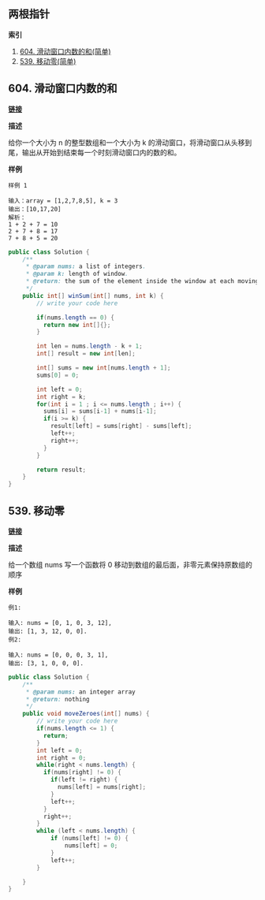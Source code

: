 ## 两根指针

**索引**

1. <a href="#604">604. 滑动窗口内数的和(简单)</a>
1. <a href="#539">539. 移动零(简单)</a>

## <a name='604'>604. 滑动窗口内数的和

**[链接](https://www.lintcode.com/problem/window-sum/)**

**描述**

给你一个大小为 n 的整型数组和一个大小为 k 的滑动窗口，将滑动窗口从头移到尾，输出从开始到结束每一个时刻滑动窗口内的数的和。

**样例**

```
样例 1

输入：array = [1,2,7,8,5], k = 3
输出：[10,17,20]
解析：
1 + 2 + 7 = 10
2 + 7 + 8 = 17
7 + 8 + 5 = 20
```

```java
public class Solution {
    /**
     * @param nums: a list of integers.
     * @param k: length of window.
     * @return: the sum of the element inside the window at each moving.
     */
    public int[] winSum(int[] nums, int k) {
        // write your code here

        if(nums.length == 0) {
          return new int[]{};
        }

        int len = nums.length - k + 1;
        int[] result = new int[len];

        int[] sums = new int[nums.length + 1];
        sums[0] = 0;

        int left = 0;
        int right = k;
        for(int i = 1 ; i <= nums.length ; i++) {
          sums[i] = sums[i-1] + nums[i-1];
          if(i >= k) {
            result[left] = sums[right] - sums[left];
            left++;
            right++;
          }
        }

        return result;
    }
}
```

## <a name='539'>539. 移动零

**[链接](https://www.lintcode.com/problem/move-zeroes/)**

**描述**

给一个数组 nums 写一个函数将 0 移动到数组的最后面，非零元素保持原数组的顺序

**样例**

```
例1:

输入: nums = [0, 1, 0, 3, 12],
输出: [1, 3, 12, 0, 0].
例2:

输入: nums = [0, 0, 0, 3, 1],
输出: [3, 1, 0, 0, 0].
```

```java
public class Solution {
    /**
     * @param nums: an integer array
     * @return: nothing
     */
    public void moveZeroes(int[] nums) {
        // write your code here
        if(nums.length <= 1) {
          return;
        }
        int left = 0;
        int right = 0;
        while(right < nums.length) {
          if(nums[right] != 0) {
            if(left != right) {
              nums[left] = nums[right];
            }
            left++;
          }
          right++;
        }
        while (left < nums.length) {
            if (nums[left] != 0) {
                nums[left] = 0;
            }
            left++;
        }

    }
}
```
